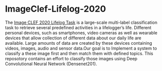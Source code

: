 # ImageClef-Lifelog-2020
The [Image CLEF 2020 Lifelog Task](https://www.imageclef.org/2020/lifelog) is a large-scale multi-label classification task to retrieve several predefined activities in a lifelogger’s life. Different personal devices, such as smartphones, video cameras as well as wearable devices that allow collection of different data about our daily life are available. Large amounts of data are created by these devices containing videos, images, audio and sensor data.Our goal is to Implement a system to classify a these image first and then match them with defined topics. This reposotory contains an effort to classify those images using Deep Convolutional Neural Network (Densenet201).
